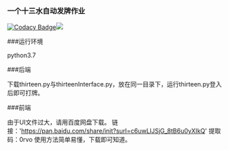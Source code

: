 ### 一个十三水自动发牌作业

[![Codacy Badge](https://api.codacy.com/project/badge/Grade/52fa073ef3c14c65a99be3c449e7e350)](https://www.codacy.com/manual/blatttree/shisanshui?utm_source=github.com&amp;utm_medium=referral&amp;utm_content=blatttree/shisanshui&amp;utm_campaign=Badge_Grade)![](https://img.shields.io/badge/language-python-blue.svg)

###运行环境

python3.7

###后端

下载thirteen.py与thirteenInterface.py，放在同一目录下，运行thirteen.py登入后即可打牌。

###前端

由于UI文件过大，请用百度网盘下载。
链接：'https://pan.baidu.com/share/init?surl=c6uwLlJSjG_8tB6u0yXIkQ'
提取码：0rvo
使用方法简单易懂，下载即可知道。
